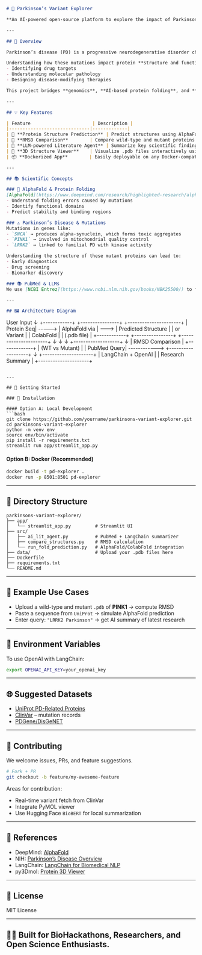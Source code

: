```markdown
# 🧠 Parkinson’s Variant Explorer

**An AI-powered open-source platform to explore the impact of Parkinson’s disease-associated genetic mutations on protein structures using AlphaFold and LLM-driven literature synthesis.**

---

## 🧬 Overview

Parkinson’s disease (PD) is a progressive neurodegenerative disorder characterized by motor dysfunction and cognitive decline. A major hallmark of PD is the **misfolding and aggregation of proteins**—especially **alpha-synuclein**—driven by genetic mutations in key proteins like **SNCA, LRRK2, PINK1**, and **PARK7**.

Understanding how these mutations impact protein **structure and function** is essential for:
- Identifying drug targets
- Understanding molecular pathology
- Designing disease-modifying therapies

This project bridges **genomics**, **AI-based protein folding**, and **LLM-powered biomedical literature mining** to create an interactive tool for researchers and students.

---

## 💡 Key Features

| Feature                       | Description |
|------------------------------|-------------|
| 🔬 **Protein Structure Prediction** | Predict structures using AlphaFold via ColabFold |
| 🧠 **RMSD Comparison**        | Compare wild-type and mutant proteins to quantify structural deviation |
| 📘 **LLM-powered Literature Agent** | Summarize key scientific findings from PubMed |
| 🧪 **3D Structure Viewer**    | Visualize .pdb files interactively using py3Dmol |
| 📦 **Dockerized App**        | Easily deployable on any Docker-compatible host |

---

## 📚 Scientific Concepts

### 🔁 AlphaFold & Protein Folding
[AlphaFold](https://www.deepmind.com/research/highlighted-research/alphafold) is a deep learning system that predicts a protein’s 3D structure from its amino acid sequence. Structural prediction helps:
- Understand folding errors caused by mutations
- Identify functional domains
- Predict stability and binding regions

### ⚠️ Parkinson’s Disease & Mutations
Mutations in genes like:
- `SNCA` → produces alpha-synuclein, which forms toxic aggregates
- `PINK1` → involved in mitochondrial quality control
- `LRRK2` → linked to familial PD with kinase activity

Understanding the structure of these mutant proteins can lead to:
- Early diagnostics
- Drug screening
- Biomarker discovery

### 📚 PubMed & LLMs
We use [NCBI Entrez](https://www.ncbi.nlm.nih.gov/books/NBK25500/) to fetch abstracts and summarize them using **LangChain + OpenAI**, allowing users to extract insights from the latest research efficiently.

---

## 🖼️ Architecture Diagram

```

User Input
↓
+------------+        +----------------+       +----------------------+
\| Protein Seq| -----> |  AlphaFold via | --->  |  Predicted Structure |
\| or Variant |        |   ColabFold    |       |     (.pdb file)      |
+------------+        +----------------+       +----------------------+
↓                              ↓
↓                        +-------------------+
↓                        | RMSD Comparison   |
+-------------+               |  (WT vs Mutant)   |
\| PubMed Query| ------------> +-------------------+
↓
+---------------------+
\| LangChain + OpenAI  |
\| Research Summary     |
+---------------------+

````

---

## 🚀 Getting Started

### 🔧 Installation

#### Option A: Local Development
```bash
git clone https://github.com/yourname/parkinsons-variant-explorer.git
cd parkinsons-variant-explorer
python -m venv env
source env/bin/activate
pip install -r requirements.txt
streamlit run app/streamlit_app.py
````

#### Option B: Docker (Recommended)

```bash
docker build -t pd-explorer .
docker run -p 8501:8501 pd-explorer
```

---

## 📂 Directory Structure

```
parkinsons-variant-explorer/
├── app/
│   └── streamlit_app.py         # Streamlit UI
├── src/
│   ├── ai_lit_agent.py          # PubMed + LangChain summarizer
│   ├── compare_structures.py    # RMSD calculation
│   └── run_fold_prediction.py   # AlphaFold/ColabFold integration
├── data/                        # Upload your .pdb files here
├── Dockerfile
├── requirements.txt
└── README.md
```

---

## 🧪 Example Use Cases

* Upload a wild-type and mutant `.pdb` of **PINK1** → compute RMSD
* Paste a sequence from `UniProt` → simulate AlphaFold prediction
* Enter query: `"LRRK2 Parkinson"` → get AI summary of latest research

---

## 🔐 Environment Variables

To use OpenAI with LangChain:

```bash
export OPENAI_API_KEY=your_openai_key
```

---

## 🌐 Suggested Datasets

* [UniProt PD-Related Proteins](https://www.uniprot.org/)
* [ClinVar](https://www.ncbi.nlm.nih.gov/clinvar/) – mutation records
* [PDGene/DisGeNET](https://www.disgenet.org/)

---

## 🙌 Contributing

We welcome issues, PRs, and feature suggestions.

```bash
# Fork + PR
git checkout -b feature/my-awesome-feature
```

Areas for contribution:

* Real-time variant fetch from ClinVar
* Integrate PyMOL viewer
* Use Hugging Face `BioBERT` for local summarization

---

## 🧠 References

* DeepMind: [AlphaFold](https://deepmind.com/research/highlighted-research/alphafold)
* NIH: [Parkinson’s Disease Overview](https://www.ninds.nih.gov/parkinsons-disease)
* LangChain: [LangChain for Biomedical NLP](https://www.langchain.com/)
* py3Dmol: [Protein 3D Viewer](https://pypi.org/project/py3Dmol/)

---

## 📄 License

MIT License

---

## 👩‍🔬 Built for BioHackathons, Researchers, and Open Science Enthusiasts.

```
